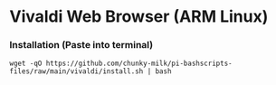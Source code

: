 # Vivaldi Web Browser (ARM Linux)

### Installation (Paste into terminal)
```
wget -qO https://github.com/chunky-milk/pi-bashscripts-files/raw/main/vivaldi/install.sh | bash
```
